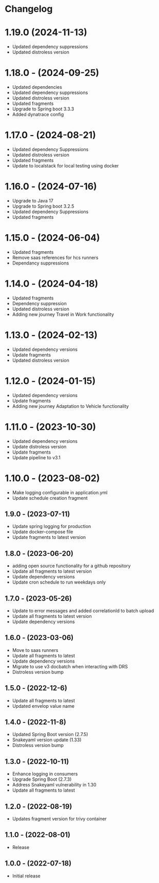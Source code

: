 # Changelog

# 1.19.0 (2024-11-13)
* Updated dependency suppressions
* Updated distroless version

# 1.18.0 - (2024-09-25)

* Updated dependencies
* Updated dependency suppressions
* Updated distroless version
* Updated fragments
* Upgrade to Spring boot 3.3.3
* Added dynatrace config

# 1.17.0 - (2024-08-21)

* Updated dependency Suppressions
* Updated distroless version
* Updated fragments
* Update to localstack for local testing using docker

# 1.16.0 - (2024-07-16)

* Upgrade to Java 17
* Upgrade to Spring boot 3.2.5
* Updated dependency Suppressions
* Updated fragments

# 1.15.0 - (2024-06-04)

* Updated fragments
* Remove saas references for hcs runners
* Dependancy suppressions

# 1.14.0 - (2024-04-18)

* Updated fragments
* Dependency suppression
* Updated distroless version
* Adding new journey Travel in Work functionality

# 1.13.0 - (2024-02-13)

* Updated dependency versions
* Update fragments
* Updated distroless version

# 1.12.0 - (2024-01-15)

* Updated dependency versions
* Update fragments
* Adding new journey Adaptation to Vehicle functionality

# 1.11.0 - (2023-10-30)

* Updated dependency versions
* Update distroless version
* Update fragments
* Update pipeline to v3.1

# 1.10.0 - (2023-08-02)

* Make logging configurable in application.yml
* Update schedule creation fragment

## 1.9.0 - (2023-07-11)

* Update spring logging for production
* Update docker-compose file
* Update fragments to latest version

## 1.8.0 - (2023-06-20)

* adding open source functionality for a github repository
* Update all fragments to latest version
* Update dependency versions
* Update cron schedule to run weekdays only

## 1.7.0 - (2023-05-26)

* Update to error messages and added correlationId to batch upload
* Update all fragments to latest version
* Update dependency versions

## 1.6.0 - (2023-03-06)

* Move to saas runners
* Update all fragments to latest
* Update dependency versions
* Migrate to use v3 docbatch when interacting with DRS
* Distroless version bump

## 1.5.0 - (2022-12-6)

* Update all fragments to latest
* Updated envelop value name

## 1.4.0 - (2022-11-8)

* Updated Spring Boot version (2.7.5)
* Snakeyaml version update (1.33)
* Distroless version bump

## 1.3.0 - (2022-10-11)

* Enhance logging in consumers
* Upgrade Spring Boot (2.7.3)
* Address Snakeyaml vulnerability in 1.30
* Update all fragments to latest

## 1.2.0 - (2022-08-19)

* Updates fragment version for trivy container

## 1.1.0 - (2022-08-01)

* Release

## 1.0.0 - (2022-07-18)

* Initial release